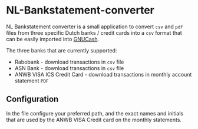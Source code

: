 # NL-Bankstatement-converter

NL Bankstatement converter is a small application to convert `csv` and `pdf` files from three specific Dutch banks / credit cards into a `csv` format that can be easily imported into [GNUCash](https://github.com/Gnucash/gnucash).

The three banks that are currently supported:
* Rabobank - download transactions in `csv` file
* ASN Bank - download transactions in `csv` file
* ANWB VISA ICS Credit Card - download transactions in monthly account statement `PDF`

## Configuration

In the file configure your preferred path, and the exact names and initials that are used by the ANWB VISA Credit card on the monthly statements. 
